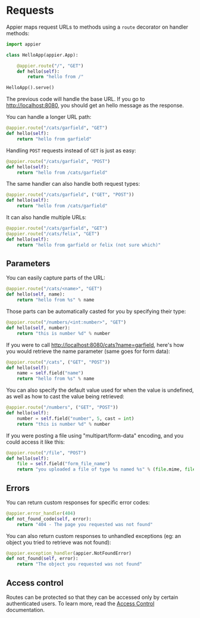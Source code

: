 # Requests

Appier maps request URLs to methods using a `route` decorator on handler methods:

```python
import appier

class HelloApp(appier.App):

    @appier.route("/", "GET")
    def hello(self):
        return "hello from /"

HelloApp().serve()
```

The previous code will handle the base URL. If you go to [http://localhost:8080](http://localhost:8080),
you should get an hello message as the response.

You can handle a longer URL path:

```python
@appier.route("/cats/garfield", "GET")
def hello(self):
    return "hello from garfield"
```

Handling `POST` requests instead of `GET` is just as easy:

```python
@appier.route("/cats/garfield", "POST")
def hello(self):
    return "hello from /cats/garfield"
```

The same handler can also handle both request types:

```python
@appier.route("/cats/garfield", ("GET", "POST"))
def hello(self):
    return "hello from /cats/garfield"
```

It can also handle multiple URLs:

```python
@appier.route("/cats/garfield", "GET")
@appier.route("/cats/felix", "GET")
def hello(self):
    return "hello from garfield or felix (not sure which)"
```

## Parameters

You can easily capture parts of the URL:

```python
@appier.route("/cats/<name>", "GET")
def hello(self, name):
    return "hello from %s" % name
```

Those parts can be automatically casted for you by specifying their type:

```python
@appier.route("/numbers/<int:number>", "GET")
def hello(self, number):
    return "this is number %d" % number
```

If you were to call [http://localhost:8080/cats?name=garfield](http://localhost:8080/cats?name=garfield),
here's how you would retrieve the name parameter (same goes for form data):

```python
@appier.route("/cats", ("GET", "POST"))
def hello(self):
    name = self.field("name")
    return "hello from %s" % name
```

You can also specify the default value used for when the
value is undefined, as well as how to cast the value being retrieved:

```python
@appier.route("/numbers", ("GET", "POST"))
def hello(self):
    number = self.field("number", 5, cast = int)
    return "this is number %d" % number
```

If you were posting a file using "multipart/form-data" encoding, and you could access it like this:

```python
@appier.route("/file", "POST")
def hello(self):
    file = self.field("form_file_name")
    return "you uploaded a file of type %s named %s" % (file.mime, file.name)
```

## Errors

You can return custom responses for specific error codes:

```python
@appier.error_handler(404)
def not_found_code(self, error):
    return "404 - The page you requested was not found"
```

You can also return custom responses to unhandled exceptions
(eg: an object you tried to retrieve was not found):

```python
@appier.exception_handler(appier.NotFoundError)
def not_found(self, error):
    return "The object you requested was not found"
```

## Access control

Routes can be protected so that they can be accessed only by
certain authenticated users. To learn more, read the [Access Control](access_control.md)
documentation.

